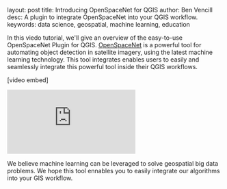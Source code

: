 layout: post
title: Introducing OpenSpaceNet for QGIS
author: Ben Vencill
desc: A plugin to integrate OpenSpaceNet into your QGIS workflow.
keywords: data science, geospatial, machine learning, education



In this viedo tutorial, we'll give an overview of the easy-to-use OpenSpaceNet Plugin for QGIS. [OpenSpaceNet](https://digitalglobe.github.io/DeepCore/index.html#four) is a powerful tool for automating object detection in satellite imagery, using the latest machine learning technology. This tool integrates enables users to easily and seamlessly integrate this powerful tool inside their QGIS workflows.

[video embed]
<div class="embed-container"><iframe src="https://www.youtube.com/watch?v=Qiwgzl71YQs&showinfo=0&autohide=1" frameborder="0" allowfullscreen=""></iframe></div>

We believe machine learning can be leveraged to solve geospatial big data problems. We hope this tool ennables you to easily integrate our algorithms into your GIS workflow.